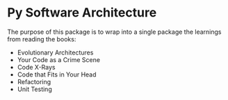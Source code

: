 # Py Software Architecture

The purpose of this package is to wrap into a single package the learnings from reading the books:

* Evolutionary Architectures
* Your Code as a Crime Scene
* Code X-Rays
* Code that Fits in Your Head
* Refactoring
* Unit Testing